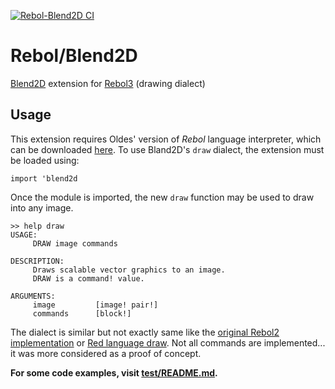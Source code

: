 [![Rebol-Blend2D CI](https://github.com/Siskin-framework/Rebol-Blend2D/actions/workflows/main.yml/badge.svg)](https://github.com/Siskin-framework/Rebol-Blend2D/actions/workflows/main.yml)

# Rebol/Blend2D

[Blend2D](https://github.com/blend2d/blend2d) extension for [Rebol3](https://github.com/Siskin-framework/Rebol) (drawing dialect)

## Usage

This extension requires Oldes' version of *Rebol* language interpreter, which can be downloaded [here](https://github.com/Siskin-framework/Rebol/releases).
To use Bland2D's `draw` dialect, the extension must be loaded using:
```rebol
import 'blend2d
```
Once the module is imported, the new `draw` function may be used to draw into any image.
```rebol
>> help draw
USAGE:
     DRAW image commands

DESCRIPTION:
     Draws scalable vector graphics to an image.
     DRAW is a command! value.

ARGUMENTS:
     image         [image! pair!]
     commands      [block!]
```

The dialect is similar but not exactly same like the [original Rebol2 implementation](http://www.rebol.com/r3/docs/view/draw.html) or [Red language draw](https://github.com/red/docs/blob/master/en/draw.adoc).
Not all commands are implemented... it was more considered as a proof of concept.

**For some code examples, visit [test/README.md](test/README.md).**
